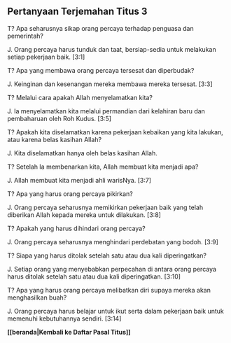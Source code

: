 ﻿## Pertanyaan Terjemahan Titus 3 ##

T? Apa seharusnya sikap orang percaya terhadap penguasa dan pemerintah?

J. Orang percaya harus tunduk dan taat, bersiap-sedia untuk melakukan setiap pekerjaan baik. [3:1]

T? Apa yang membawa orang percaya tersesat dan diperbudak?

J. Keinginan dan kesenangan mereka membawa mereka tersesat. [3:3]

T? Melalui cara apakah Allah menyelamatkan kita?

J. Ia menyelamatkan kita melalui permandian dari kelahiran baru dan pembaharuan oleh Roh Kudus. [3:5]

T? Apakah kita diselamatkan karena pekerjaan kebaikan yang kita lakukan, atau karena belas kasihan Allah?

J. Kita diselamatkan hanya oleh belas kasihan Allah.

T? Setelah Ia membenarkan kita, Allah membuat kita menjadi apa?

J. Allah membuat kita menjadi ahli warisNya. [3:7]

T? Apa yang harus orang percaya pikirkan?

J. Orang percaya seharusnya memikirkan pekerjaan baik yang telah diberikan Allah kepada mereka untuk dilakukan. [3:8]

T? Apakah yang harus dihindari orang percaya?

J. Orang percaya seharusnya menghindari perdebatan yang bodoh. [3:9]

T? Siapa yang harus ditolak setelah satu atau dua kali diperingatkan?

J. Setiap orang yang menyebabkan perpecahan di antara orang percaya harus ditolak setelah satu atau dua kali diperingatkan. [3:10]

T? Apa yang harus orang percaya melibatkan diri supaya mereka akan menghasilkan buah?

J. Orang percaya harus belajar untuk ikut serta dalam pekerjaan baik untuk memenuhi kebutuhannya sendiri. [3:14]

__[[beranda|Kembali ke Daftar Pasal Titus]]__

